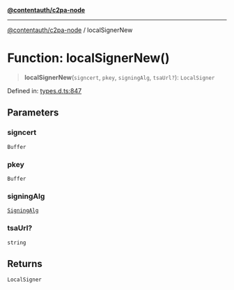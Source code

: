 [**@contentauth/c2pa-node**](../README.md)

***

[@contentauth/c2pa-node](../README.md) / localSignerNew

# Function: localSignerNew()

> **localSignerNew**(`signcert`, `pkey`, `signingAlg`, `tsaUrl?`): `LocalSigner`

Defined in: [types.d.ts:847](https://github.com/contentauth/c2pa-node-v2/blob/92024140271b3589278f2b732abca2c4a33b231a/js-src/types.d.ts#L847)

## Parameters

### signcert

`Buffer`

### pkey

`Buffer`

### signingAlg

[`SigningAlg`](../type-aliases/SigningAlg.md)

### tsaUrl?

`string`

## Returns

`LocalSigner`
